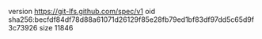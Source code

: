 version https://git-lfs.github.com/spec/v1
oid sha256:becfdf84df78d88a61071d26129f85e28fb79ed1bf83df97dd5c65d9f3c73926
size 11846
